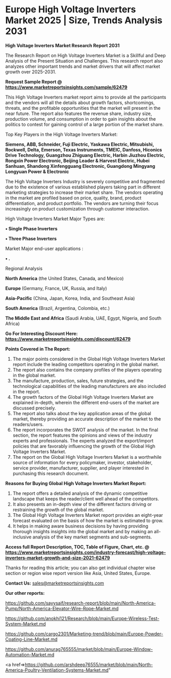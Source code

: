  # Europe High Voltage Inverters Market 2025 | Size, Trends Analysis 2031

<strong>High Voltage Inverters Market Research Report 2031</strong>

The Research Report on High Voltage Inverters Market is a Skillful and Deep Analysis of the Present Situation and Challenges. This research report also analyzes other important trends and market drivers that will affect market growth over 2025-2031.

<strong>Request Sample Report @ <a href=https://www.marketreportsinsights.com/sample/62479>https://www.marketreportsinsights.com/sample/62479</a></strong>

This High Voltage Inverters market report aims to provide all the participants and the vendors will all the details about growth factors, shortcomings, threats, and the profitable opportunities that the market will present in the near future. The report also features the revenue share, industry size, production volume, and consumption in order to gain insights about the politics to contest for gaining control of a large portion of the market share.

Top Key Players in the High Voltage Inverters Market:

<strong>Siemens, ABB, Schneider, Fuji Electric, Yaskawa Electric, Mitsubishi, Rockwell, Delta, Emerson, Texas Instruments, TMEIC, Danfoss, Hiconics Drive Technology, Guangzhou Zhiguang Electric, Harbin Jiuzhou Electric, Rongxin Power Electronic, Beijing Leader & Harvest Electric, Hubei Sanhuan, Shandong Xinfengguang Electronic, Guangdong Mingyang Longyuan Power & Electronic</strong>

The High Voltage Inverters Industry is severely competitive and fragmented due to the existence of various established players taking part in different marketing strategies to increase their market share. The vendors operating in the market are profiled based on price, quality, brand, product differentiation, and product portfolio. The vendors are turning their focus increasingly on product customization through customer interaction.

High Voltage Inverters Market Major Types are:

<strong>• Single Phase Inverters

• Three Phase Inverters</strong>

Market Major end-user applications :

<strong>• .</strong>

Regional Analysis

</u><strong><b>North America</b></strong> (the United States, Canada, and Mexico)

<strong><b>Europe </b></strong>(Germany, France, UK, Russia, and Italy)

<strong><b>Asia-Pacific</b></strong> (China, Japan, Korea, India, and Southeast Asia)

<strong><b>South America</b></strong> (Brazil, Argentina, Colombia, etc.)

<strong><b>The Middle East and Africa</b></strong> (Saudi Arabia, UAE, Egypt, Nigeria, and South Africa)

<strong>Go For Interesting Discount Here: <a href=https://www.marketreportsinsights.com/discount/62479>https://www.marketreportsinsights.com/discount/62479</a></strong>

<strong>Points Covered in The Report:</strong>
<ol>
  <li>The major points considered in the Global High Voltage Inverters Market report include the leading competitors operating in the global market.</li>
  <li>The report also contains the company profiles of the players operating in the global market.</li>
  <li>The manufacture, production, sales, future strategies, and the technological capabilities of the leading manufacturers are also included in the report.</li>
  <li>The growth factors of the Global High Voltage Inverters Market are explained in-depth, wherein the different end-users of the market are discussed precisely.</li>
  <li>The report also talks about the key application areas of the global market, thereby providing an accurate description of the market to the readers/users.</li>
  <li>The report incorporates the SWOT analysis of the market. In the final section, the report features the opinions and views of the industry experts and professionals. The experts analyzed the export/import policies that are favorably influencing the growth of the Global High Voltage Inverters Market.</li>
  <li>The report on the Global High Voltage Inverters Market is a worthwhile source of information for every policymaker, investor, stakeholder, service provider, manufacturer, supplier, and player interested in purchasing this research document.</li>
</ol>
<strong>Reasons for Buying Global High Voltage Inverters Market Report:</strong>

<ol>
  <li>The report offers a detailed analysis of the dynamic competitive landscape that keeps the reader/client well ahead of the competitors.</li>
  <li>It also presents an in-depth view of the different factors driving or restraining the growth of the global market.</li>
  <li>The Global High Voltage Inverters Market report provides an eight-year forecast evaluated on the basis of how the market is estimated to grow.</li>
  <li>It helps in making aware business decisions by having providing thorough insights insights into the global market and by making an all-inclusive analysis of the key market segments and sub-segments.</li>
</ol>
<strong>Access full Report Description, TOC, Table of Figure, Chart, etc. @ <a href=https://www.marketreportsinsights.com/industry-forecast/high-voltage-inverters-market-growth-and-size-2021-62479>https://www.marketreportsinsights.com/industry-forecast/high-voltage-inverters-market-growth-and-size-2021-62479</a></strong>


Thanks for reading this article; you can also get individual chapter wise section or region wise report version like Asia, United States, Europe.

<strong>Contact Us:</strong>
sales@marketreportsinsights.com

<strong>Our other reports:</strong>

<a href=https://github.com/sayysaif/research-report/blob/main/North-America-Pump/North-America-Elevator-Wire-Rope-Market.md>https://github.com/sayysaif/research-report/blob/main/North-America-Pump/North-America-Elevator-Wire-Rope-Market.md</a>

<a href=https://github.com/anokhi121/Research/blob/main/Europe-Wireless-Test-System-Market.md>https://github.com/anokhi121/Research/blob/main/Europe-Wireless-Test-System-Market.md</a>

<a href=https://github.com/cargo2301/Marketing-trend/blob/main/Europe-Powder-Coating-Line-Market.md>https://github.com/cargo2301/Marketing-trend/blob/main/Europe-Powder-Coating-Line-Market.md</a>

<a href=https://github.com/anurag765555/market/blob/main/Europe-Window-Automation-Market.md>https://github.com/anurag765555/market/blob/main/Europe-Window-Automation-Market.md</a>

<a href=>https://github.com/arshdeep76555/market/blob/main/North-America-Poultry-Ventilation-Systems-Market.md</a>"
